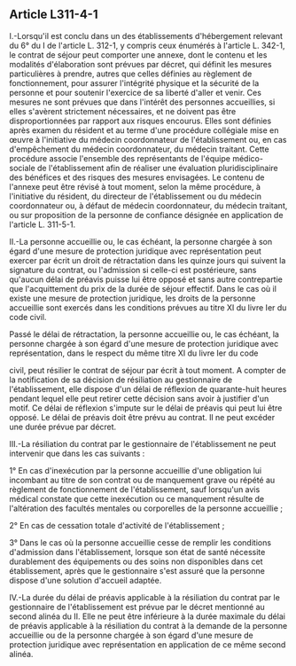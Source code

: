## Article L311-4-1

I.-Lorsqu'il est conclu dans un des établissements d'hébergement relevant du 6° du I de l'article L. 312-1,
y compris ceux énumérés à l'article L. 342-1, le contrat de séjour peut comporter une annexe, dont le
contenu et les modalités d'élaboration sont prévues par décret, qui définit les mesures particulières à prendre,
autres que celles définies au règlement de fonctionnement, pour assurer l'intégrité physique et la sécurité
de la personne et pour soutenir l'exercice de sa liberté d'aller et venir. Ces mesures ne sont prévues que
dans l'intérêt des personnes accueillies, si elles s'avèrent strictement nécessaires, et ne doivent pas être
disproportionnées par rapport aux risques encourus. Elles sont définies après examen du résident et au
terme d'une procédure collégiale mise en œuvre à l'initiative du médecin coordonnateur de l'établissement
ou, en cas d'empêchement du médecin coordonnateur, du médecin traitant. Cette procédure associe
l'ensemble des représentants de l'équipe médico-sociale de l'établissement afin de réaliser une évaluation
pluridisciplinaire des bénéfices et des risques des mesures envisagées. Le contenu de l'annexe peut être
révisé à tout moment, selon la même procédure, à l'initiative du résident, du directeur de l'établissement ou
du médecin coordonnateur ou, à défaut de médecin coordonnateur, du médecin traitant, ou sur proposition de
la personne de confiance désignée en application de l'article L. 311-5-1.

II.-La personne accueillie ou, le cas échéant, la personne chargée à son égard d'une mesure de protection
juridique avec représentation peut exercer par écrit un droit de rétractation dans les quinze jours qui suivent
la signature du contrat, ou l'admission si celle-ci est postérieure, sans qu'aucun délai de préavis puisse lui être
opposé et sans autre contrepartie que l'acquittement du prix de la durée de séjour effectif. Dans le cas où il
existe une mesure de protection juridique, les droits de la personne accueillie sont exercés dans les conditions
prévues au titre XI du livre Ier du code civil.

Passé le délai de rétractation, la personne accueillie ou, le cas échéant, la personne chargée à son égard d'une
mesure de protection juridique avec représentation, dans le respect du même titre XI du livre Ier du code


civil, peut résilier le contrat de séjour par écrit à tout moment. A compter de la notification de sa décision
de résiliation au gestionnaire de l'établissement, elle dispose d'un délai de réflexion de quarante-huit heures
pendant lequel elle peut retirer cette décision sans avoir à justifier d'un motif. Ce délai de réflexion s'impute
sur le délai de préavis qui peut lui être opposé. Le délai de préavis doit être prévu au contrat. Il ne peut
excéder une durée prévue par décret.

III.-La résiliation du contrat par le gestionnaire de l'établissement ne peut intervenir que dans les cas
suivants :

1° En cas d'inexécution par la personne accueillie d'une obligation lui incombant au titre de son contrat ou de
manquement grave ou répété au règlement de fonctionnement de l'établissement, sauf lorsqu'un avis médical
constate que cette inexécution ou ce manquement résulte de l'altération des facultés mentales ou corporelles
de la personne accueillie ;

2° En cas de cessation totale d'activité de l'établissement ;

3° Dans le cas où la personne accueillie cesse de remplir les conditions d'admission dans l'établissement,
lorsque son état de santé nécessite durablement des équipements ou des soins non disponibles dans cet
établissement, après que le gestionnaire s'est assuré que la personne dispose d'une solution d'accueil adaptée.

IV.-La durée du délai de préavis applicable à la résiliation du contrat par le gestionnaire de l'établissement
est prévue par le décret mentionné au second alinéa du II. Elle ne peut être inférieure à la durée maximale du
délai de préavis applicable à la résiliation du contrat à la demande de la personne accueillie ou de la personne
chargée à son égard d'une mesure de protection juridique avec représentation en application de ce même
second alinéa.

